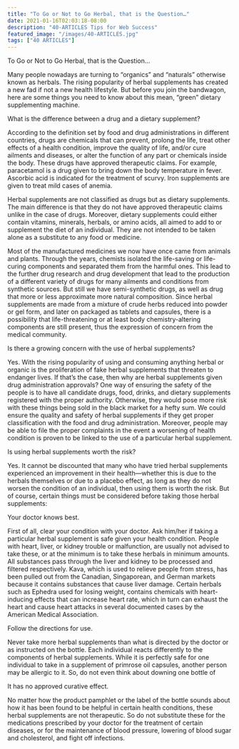 ```yaml
---
title: "To Go or Not to Go Herbal, that is the Question…"
date: 2021-01-16T02:03:18-08:00
description: "40-ARTICLES Tips for Web Success"
featured_image: "/images/40-ARTICLES.jpg"
tags: ["40 ARTICLES"]
---
```


To Go or Not to Go Herbal, that is the Question…


Many people nowadays are turning to “organics” and “naturals” otherwise known as herbals. The rising popularity of herbal supplements has created a new fad if not a new health lifestyle. But before you join the bandwagon, here are some things you need to know about this mean, “green” dietary supplementing machine.

What is the difference between a drug and a dietary supplement?

According to the definition set by food and drug administrations in different countries, drugs are chemicals that can prevent, prolong the life, treat other effects of a health condition, improve the quality of life, and/or cure ailments and diseases, or alter the function of any part or chemicals inside the body. These drugs have approved therapeutic claims. For example, paracetamol is a drug given to bring down the body temperature in fever. Ascorbic acid is indicated for the treatment of scurvy. Iron supplements are given to treat mild cases of anemia. 

Herbal supplements are not classified as drugs but as dietary supplements. The main difference is that they do not have approved therapeutic claims unlike in the case of drugs. Moreover, dietary supplements could either contain vitamins, minerals, herbals, or amino acids, all aimed to add to or supplement the diet of an individual. They are not intended to be taken alone as a substitute to any food or medicine. 

Most of the manufactured medicines we now have once came from animals and plants. Through the years, chemists isolated the life-saving or life-curing components and separated them from the harmful ones. This lead to the further drug research and drug development that lead to the production of a different variety of drugs for many ailments and conditions from synthetic sources. But still we have semi-synthetic drugs, as well as drug that more or less approximate more natural composition. Since herbal supplements are made from a mixture of crude herbs reduced into powder or gel form, and later on packaged as tablets and capsules, there is a possibility that life-threatening or at least body chemistry-altering components are still present, thus the expression of concern from the medical community. 

Is there a growing concern with the use of herbal supplements?

Yes. With the rising popularity of using and consuming anything herbal or organic is the proliferation of fake herbal supplements that threaten to endanger lives. If that’s the case, then why are herbal supplements given drug administration approvals? One way of ensuring the safety of the people is to have all candidate drugs, food, drinks, and dietary supplements registered with the proper authority. Otherwise, they would pose more risk with these things being sold in the black market for a hefty sum. We could ensure the quality and safety of herbal supplements if they get proper classification with the food and drug administration. Moreover, people may be able to file the proper complaints in the event a worsening of health condition is proven to be linked to the use of a particular herbal supplement. 

Is using herbal supplements worth the risk?

Yes. It cannot be discounted that many who have tried herbal supplements experienced an improvement in their health—whether this is due to the herbals themselves or due to a placebo effect, as long as they do not worsen the condition of an individual, then using them is worth the risk. But of course, certain things must be considered before taking those herbal supplements:
 
Your doctor knows best. 

First of all, clear your condition with your doctor. Ask him/her if taking a particular herbal supplement is safe given your health condition. People with heart, liver, or kidney trouble or malfunction, are usually not advised to take these, or at the minimum is to take these herbals in minimum amounts. All substances pass through the liver and kidney to be processed and filtered respectively. Kava, which is used to relieve people from stress, has been pulled out from the Canadian, Singaporean, and German markets because it contains substances that cause liver damage. Certain herbals such as Ephedra used for losing weight, contains chemicals with heart-inducing effects that can increase heart rate, which in turn can exhaust the heart and cause heart attacks in several documented cases by the American Medical Association.

Follow the directions for use.

Never take more herbal supplements than what is directed by the doctor or as instructed on the bottle. Each individual reacts differently to the components of herbal supplements. While it is perfectly safe for one individual to take in a supplement of primrose oil capsules, another person may be allergic to it. So, do not even think about downing one bottle of 

It has no approved curative effect.

No matter how the product pamphlet or the label of the bottle sounds about how it has been found to be helpful in certain health conditions, these herbal supplements are not therapeutic. So do not substitute these for the medications prescribed by your doctor for the treatment of certain diseases, or for the maintenance of blood pressure, lowering of blood sugar and cholesterol, and fight off infections. 



